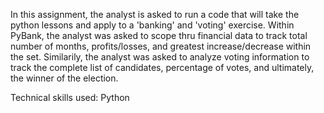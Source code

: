 In this assignment, the analyst is asked to run a code that will take the python lessons and apply to a 'banking' and 'voting' exercise. Within PyBank, the analyst was asked to scope thru financial data to track total number of months, profits/losses, and greatest increase/decrease within the set. Similarily, the analyst was asked to analyze voting information to track the complete list of candidates, percentage of votes, and ultimately, the winner of the election. 

Technical skills used: Python
